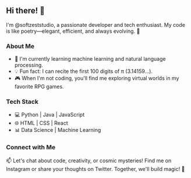 ## Hi there! 👋

I'm @softzeststudio, a passionate developer and tech enthusiast. My code is like poetry—elegant, efficient, and always evolving. 🚀

### About Me

- 🌱 I'm currently learning machine learning and natural language processing.
- 💡 Fun fact: I can recite the first 100 digits of π (3.14159...).
- 🎮 When I'm not coding, you'll find me exploring virtual worlds in my favorite RPG games.

### Tech Stack

- 💻 Python | Java | JavaScript
- 🌐 HTML | CSS | React
- 📊 Data Science | Machine Learning

### Connect with Me

📫 Let's chat about code, creativity, or cosmic mysteries! Find me on Instagram or share your thoughts on Twitter. Together, we'll build magic! 🌟
